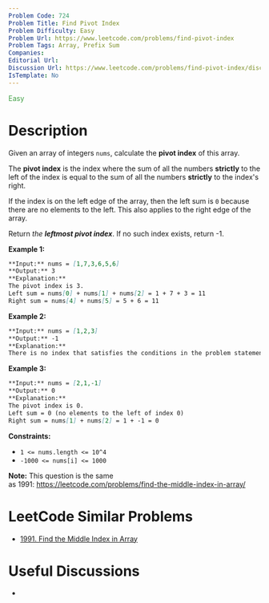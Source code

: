 ```yaml
---
Problem Code: 724
Problem Title: Find Pivot Index
Problem Difficulty: Easy
Problem Url: https://www.leetcode.com/problems/find-pivot-index
Problem Tags: Array, Prefix Sum
Companies: 
Editorial Url: 
Discussion Url: https://www.leetcode.com/problems/find-pivot-index/discuss/?currentPage=1&orderBy=hot&query=
IsTemplate: No
---
```


<span style="color: rgb(67, 160, 71);">Easy</span>

# Description

Given an array of integers `nums`, calculate the **pivot index** of this array.

The **pivot index** is the index where the sum of all the numbers **strictly** 
to the left of the index is equal to the sum of all the numbers **strictly** 
to the index's right.

If the index is on the left edge of the array, then the left sum is `0` because 
there are no elements to the left. This also applies to the right edge of the array.

Return *the **leftmost pivot index***. If no such index exists, return -1.

**Example 1:**

```markdown
**Input:** nums = [1,7,3,6,5,6]
**Output:** 3
**Explanation:**
The pivot index is 3.
Left sum = nums[0] + nums[1] + nums[2] = 1 + 7 + 3 = 11
Right sum = nums[4] + nums[5] = 5 + 6 = 11
```

**Example 2:**

```markdown
**Input:** nums = [1,2,3]
**Output:** -1
**Explanation:**
There is no index that satisfies the conditions in the problem statement.
```

**Example 3:**

```markdown
**Input:** nums = [2,1,-1]
**Output:** 0
**Explanation:**
The pivot index is 0.
Left sum = 0 (no elements to the left of index 0)
Right sum = nums[1] + nums[2] = 1 + -1 = 0
```

**Constraints:**

* `1 <= nums.length <= 10^4`
* `-1000 <= nums[i] <= 1000`

**Note:** This question is the same as 1991: <https://leetcode.com/problems/find-the-middle-index-in-array/>


# LeetCode Similar Problems

- [1991. Find the Middle Index in Array](https://leetcode.com/problems/find-the-middle-index-in-array/)

# Useful Discussions

- []()

